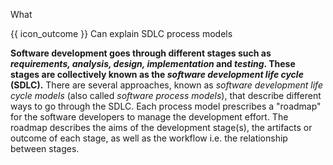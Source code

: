 <span id="title">What</span>

<span id="prereqs"></span>

<span id="outcomes">{{ icon_outcome }} Can explain SDLC process models</span>

<div id="body">

**Software development goes through different stages such as _requirements, analysis, design, implementation_ and _testing_. These stages are collectively known as the _software development life cycle_ (SDLC).** There are several approaches, known as _software development life cycle models_ (also called _software process models_), that describe different ways to go through the SDLC. Each process model prescribes a "roadmap" for the software developers to manage the development effort. The roadmap describes the aims of the development stage(s), the artifacts or outcome of each stage, as well as the workflow i.e. the relationship between stages.

</div>

<div id="extras">
</div>